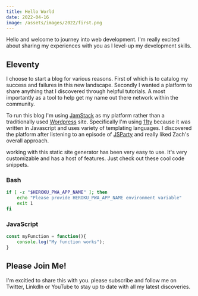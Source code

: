 ```yaml
---
title: Hello World
date: 2022-04-16
image: /assets/images/2022/first.png
---
```


Hello and welcome to journey into web development. I'm really excited about sharing my experiences with you as I level-up my development skills.

## Eleventy

I choose to start a blog for various reasons. First of which is to catalog my success and failures in this new landscape. Secondly I wanted a platform to share anything that I discovered through helpful tutorials. A most importantly as a tool to help get my name out there network within the community.

To run this blog I'm using [JamStack](https://jamstack.org/what-is-jamstack/) as my platform rather than a traditionally used [Wordpress](https://wordpress.com/) site. Specifically I'm using [11ty](https://www.11ty.dev/) because it was written in Javascript and uses variety of templating languages. I discovered the platform after listening to an episode of [JSParty](https://changelog.com/jsparty/217) and really liked Zach's overall approach.

working with this static site generator has been very easy to use. It's very customizable and has a host of features. Just check out these cool code snippets.

### Bash

```bash
if [ -z "$HEROKU_PWA_APP_NAME" ]; then
    echo "Please provide HEROKU_PWA_APP_NAME environment variable"
    exit 1
fi
```

### JavaScript

```Javascript
const myFunction = function(){
    console.log("My function works");
}

```

## Please Join Me!

I'm excitied to share this with you. please subscribe and follow me on Twitter, LinkdIn or YouTube to stay up to date with all my latest discoveries.
